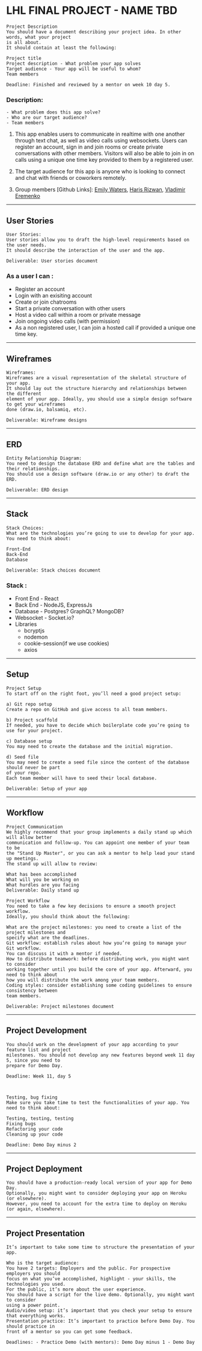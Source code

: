 # LHL FINAL PROJECT - NAME TBD

```
Project Description
You should have a document describing your project idea. In other words, what your project
is all about.
It should contain at least the following:

Project title
Project description - What problem your app solves
Target audience - Your app will be useful to whom?
Team members

Deadline: Finished and reviewed by a mentor on week 10 day 5.
```

### **Description:**

```
- What problem does this app solve?
- Who are our target audience?
- Team members
```

1. This app enables users to communicate in realtime with one another through
   text chat, as well as video calls using websockets. Users can register an
   account, sign in and join rooms or create private conversations with other
   members. Visitors will also be able to join in on calls using a unique one
   time key provided to them by a registered user.

2. The target audience for this app is anyone who is looking to connect and chat
   with friends or coworkers remotely.

3. Group members [Github Links]:
   [Emily Waters](https://github.com/Emily-Waters),
   [Haris Rizwan](https://github.com/harisrizwan1),
   [Vladimir Eremenko](https://github.com/Vlad-Lab319)

---

## **User Stories**

```
User Stories:
User stories allow you to draft the high-level requirements based on the user needs.
It should describe the interaction of the user and the app.

Deliverable: User stories document
```

### **As a user I can :**

- Register an account
- Login with an exisiting account
- Create or join chatrooms
- Start a private conversation with other users
- Host a video call within a room or private message
- Join ongoing video calls (with permission)
- As a non registered user, I can join a hosted call if provided a unique one
  time key.

---

## **Wireframes**

```
Wireframes:
Wireframes are a visual representation of the skeletal structure of your app.
It should lay out the structure hierarchy and relationships between the different
element of your app. Ideally, you should use a simple design software to get your wireframes
done (draw.io, balsamiq, etc).

Deliverable: Wireframe designs
```

---

## **ERD**

```
Entity Relationship Diagram:
You need to design the database ERD and define what are the tables and their relationships.
You should use a design software (draw.io or any other) to draft the ERD.

Deliverable: ERD design
```

---

## **Stack**

```
Stack Choices:
What are the technologies you’re going to use to develop for your app. You need to think about:

Front-End
Back-End
Database

Deliverable: Stack choices document
```

### **Stack :**

- Front End - React
- Back End - NodeJS, ExpressJs
- Database - Postgres? GraphQL? MongoDB?
- Websocket - Socket.io?
- Libraries
  - bcryptjs
  - nodemon
  - cookie-session(if we use cookies)
  - axios

---

## **Setup**

```
Project Setup
To start off on the right foot, you’ll need a good project setup:

a) Git repo setup
Create a repo on GitHub and give access to all team members.

b) Project scaffold
If needed, you have to decide which boilerplate code you’re going to use for your project.

c) Database setup
You may need to create the database and the initial migration.

d) Seed file
You may need to create a seed file since the content of the database should never be part
of your repo.
Each team member will have to seed their local database.

Deliverable: Setup of your app
```

---

## **Workflow**

```
Project Communication
We highly recommend that your group implements a daily stand up which will allow better
communication and follow-up. You can appoint one member of your team to be
the "Stand Up Master", or you can ask a mentor to help lead your stand up meetings.
The stand up will allow to review:

What has been accomplished
What will you be working on
What hurdles are you facing
Deliverable: Daily stand up

Project Workflow
You need to take a few key decisions to ensure a smooth project workflow.
Ideally, you should think about the following:

What are the project milestones: you need to create a list of the project milestones and
specify what are the deadlines.
Git workflow: establish rules about how you’re going to manage your Git workflow.
You can discuss it with a mentor if needed.
How to distribute teamwork: before distributing work, you might want to consider
working together until you build the core of your app. Afterward, you need to think about
how you will distribute the work among your team members.
Coding styles: consider establishing some coding guidelines to ensure consistency between
team members.

Deliverable: Project milestones document
```

---

## **Project Development**

```
You should work on the development of your app according to your feature list and project
milestones. You should not develop any new features beyond week 11 day 5, since you need to
prepare for Demo Day.

Deadline: Week 11, day 5



Testing, bug fixing
Make sure you take time to test the functionalities of your app. You need to think about:

Testing, testing, testing
Fixing bugs
Refactoring your code
Cleaning up your code

Deadline: Demo Day minus 2
```

---

## **Project Deployment**

```
You should have a production-ready local version of your app for Demo Day.
Optionally, you might want to consider deploying your app on Heroku (or elsewhere).
However, you need to account for the extra time to deploy on Heroku (or again, elsewhere).
```

---

## **Project Presentation**

```
It’s important to take some time to structure the presentation of your app.

Who is the target audience:
You have 2 targets: Employers and the public. For prospective employers you should
focus on what you’ve accomplished, highlight - your skills, the technologies you used.
For the public, it’s more about the user experience.
You should have a script for the live demo. Optionally, you might want to consider
using a power point.
Audio/video setup: it’s important that you check your setup to ensure that everything works.
Presentation practice: It’s important to practice before Demo Day. You should practice in
front of a mentor so you can get some feedback.

Deadlines: - Practice Demo (with mentors): Demo Day minus 1 - Demo Day
```
